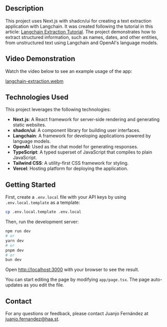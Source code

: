 ## Description

This project uses Next.js with shadcn/ui for creating a text extraction application with Langchain. It was created following the tutorial in this article: [Langchain Extraction Tutorial](https://js.langchain.com/docs/tutorials/extraction). The project demonstrates how to extract structured information, such as names, dates, and other entities, from unstructured text using Langchain and OpenAI's language models.

## Video Demonstration

Watch the video below to see an example usage of the app:

[langchain-extraction.webm](https://github.com/user-attachments/assets/559e6ef6-d8ca-4392-acb0-d80337d44a7a)

## Technologies Used

This project leverages the following technologies:

- **Next.js**: A React framework for server-side rendering and generating static websites.
- **shadcn/ui**: A component library for building user interfaces.
- **Langchain**: A framework for developing applications powered by language models.
- **OpenAI**: Used as the chat model for generating responses.
- **TypeScript**: A typed superset of JavaScript that compiles to plain JavaScript.
- **Tailwind CSS**: A utility-first CSS framework for styling.
- **Vercel**: Hosting platform for deploying the application.

## Getting Started

First, create a `.env.local` file with your API keys by using `.env.local.template` as a template:

```bash
cp .env.local.template .env.local
```

Then, run the development server:

```bash
npm run dev
# or
yarn dev
# or
pnpm dev
# or
bun dev
```

Open [http://localhost:3000](http://localhost:3000) with your browser to see the result.

You can start editing the page by modifying `app/page.tsx`. The page auto-updates as you edit the file.

## Contact

For any questions or feedback, please contact Juanjo Fernández at [juanjo.fernandez@haa.st](mailto:juanjo.fernandez@haa.st).
